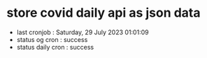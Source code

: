 # store covid daily api as json data

- last cronjob : Saturday, 29 July 2023 01:01:09
- status og cron : success
- status daily cron : success
      
      